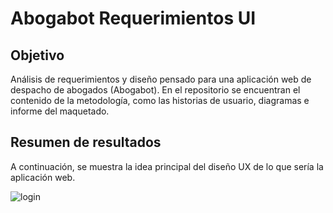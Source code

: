 # Abogabot Requerimientos UI

## Objetivo

Análisis de requerimientos y diseño pensado para una aplicación web de despacho de abogados (Abogabot). 
En el repositorio se encuentran el contenido de la metodología, como las historias de usuario, diagramas e informe del maquetado.

## Resumen de resultados

A continuación, se muestra la idea principal del diseño UX de lo que sería la aplicación web.

![login](https://user-images.githubusercontent.com/49338963/169458616-dc41ef8e-20de-4ea1-b8bb-c6f67bd9acd0.png)
